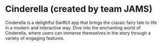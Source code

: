 # Cinderella (created by team JAMS)
Cinderella is a delightful SwiftUI app that brings the classic fairy tale to life in a modern and interactive way. 
Dive into the enchanting world of Cinderella, where users can immerse themselves in the story through a variety of engaging features.
